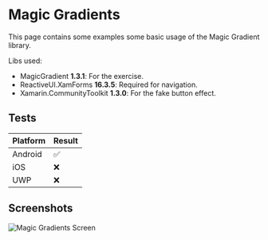 # Magic Gradients
This page contains some examples some basic usage of the Magic Gradient library.

Libs used:
* MagicGradient **1.3.1**: For the exercise.
* ReactiveUI.XamForms **16.3.5**: Required for navigation.
* Xamarin.CommunityToolkit **1.3.0**: For the fake button effect.

## Tests

Platform | Result
------------ | -------------
Android | :white_check_mark:
iOS | :x:
UWP | :x:

## Screenshots

![Magic Gradients Screen](https://i.imgur.com/0lMg3SM.png)

